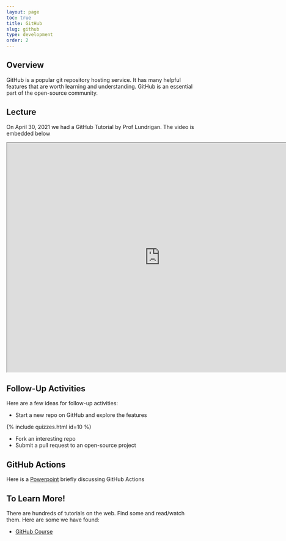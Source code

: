 ```yaml
---
layout: page
toc: true
title: GitHub
slug: github
type: development
order: 2
---
```


## Overview

GitHub is a popular git repository hosting service. It has many helpful features that are worth learning and understanding. GitHub is an essential part of the open-source community.


## Lecture
On April 30, 2021 we had a GitHub Tutorial by Prof Lundrigan. The video is embedded below

<iframe width="800" height="600" allow="fullscreen" src="https://www.youtube.com/embed/Z8nMX36x_GU"> </iframe>

## Follow-Up Activities

Here are a few ideas for follow-up activities:

- Start a new repo on GitHub and explore the features

{% include quizzes.html id=10 %}

- Fork an interesting repo
- Submit a pull request to an open-source project

## GitHub Actions

Here is a [Powerpoint](../../media/Github_Actions.pptx) briefly discussing GitHub Actions

## To Learn More!

There are hundreds of tutorials on the web. Find some and read/watch them. Here are some we have found:

- [GitHub Course](https://lab.github.com)
